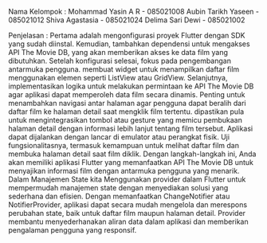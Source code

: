 Nama Kelompok : Mohammad Yasin A R - 085021008 Aubin Tarikh Yaseen - 085021012 Shiva Agastasia - 085021024 Delima Sari Dewi - 085021002

Penjelasan : Pertama adalah mengonfigurasi proyek Flutter dengan SDK yang sudah diinstal. Kemudian, tambahkan dependensi untuk mengakses API The Movie DB, yang akan memberikan akses ke data film yang dibutuhkan. Setelah konfigurasi selesai, fokus pada pengembangan antarmuka pengguna. membuat widget untuk menampilkan daftar film menggunakan elemen seperti ListView atau GridView. Selanjutnya, implementasikan logika untuk melakukan permintaan ke API The Movie DB agar aplikasi dapat memperoleh data film secara dinamis. Penting untuk menambahkan navigasi antar halaman agar pengguna dapat beralih dari daftar film ke halaman detail saat mengklik film tertentu. dipastikan pula untuk mengintegrasikan tombol atau gesture yang memicu pembukaan halaman detail dengan informasi lebih lanjut tentang film tersebut. Aplikasi dapat dijalankan dengan lancar di emulator atau perangkat fisik. Uji fungsionalitasnya, termasuk kemampuan untuk melihat daftar film dan membuka halaman detail saat film diklik. Dengan langkah-langkah ini, Anda akan memiliki aplikasi Flutter yang memanfaatkan API The Movie DB untuk menyajikan informasi film dengan antarmuka pengguna yang menarik. Dalam Manajemen State kita Menggunakan provider dalam Flutter untuk mempermudah manajemen state dengan menyediakan solusi yang sederhana dan efisien. Dengan memanfaatkan ChangeNotifier atau NotifierProvider, aplikasi dapat secara mudah mengelola dan merespons perubahan state, baik untuk daftar film maupun halaman detail. Provider membantu menyederhanakan aliran data dalam aplikasi dan memberikan pengalaman pengguna yang responsif.